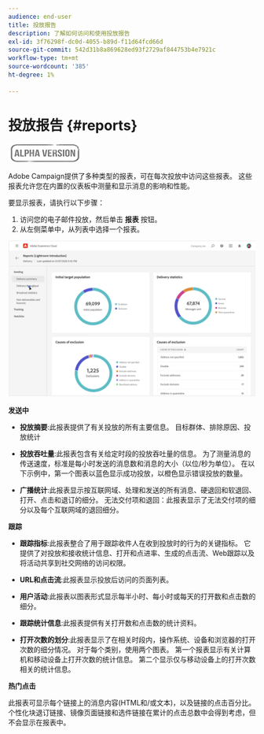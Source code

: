 ```yaml
---
audience: end-user
title: 投放报告
description: 了解如何访问和使用投放报告
exl-id: 3f76298f-dc0d-4055-b89d-f11d64fcd66d
source-git-commit: 542d31b8a869628ed93f2729af844753b4e7921c
workflow-type: tm+mt
source-wordcount: '385'
ht-degree: 1%

---
```


# 投放报告 {#reports}

![](../assets/do-not-localize/badge.png)

<!--
detail delivery reports and how to access them

same content as in v7 (excepted for the navigation that is similar to AJO
-->

Adobe Campaign提供了多种类型的报表，可在每次投放中访问这些报表。 这些报表允许您在内置的仪表板中测量和显示消息的影响和性能。

要显示报表，请执行以下步骤：

1. 访问您的电子邮件投放，然后单击 **报表** 按钮。
1. 从左侧菜单中，从列表中选择一个报表。

![](assets/reporting.png)

**发送中**

* **投放摘要**:此报表提供了有关投放的所有主要信息。 目标群体、排除原因、投放统计

* **投放吞吐量**:此报表包含有关给定时段的投放吞吐量的信息。 为了测量消息的传送速度，标准是每小时发送的消息数和消息的大小（以位/秒为单位）。 在以下示例中，第一个图表以蓝色显示成功投放，以橙色显示错误投放的数量。

* **广播统计**:此报表显示按互联网域、处理和发送的所有消息、硬退回和软退回、打开、点击和退订的细分。
无法交付项和退回：此报表显示了无法交付项的细分以及每个互联网域的退回细分。

**跟踪**

* **跟踪指标**:此报表整合了用于跟踪收件人在收到投放时的行为的关键指标。 它提供了对投放和接收统计信息、打开和点进率、生成的点击流、Web跟踪以及将活动共享到社交网络的访问权限。

* **URL和点击流**:此报表显示投放后访问的页面列表。

* **用户活动**:此报表以图表形式显示每半小时、每小时或每天的打开数和点击数的细分。

* **跟踪统计信息**:此报表提供有关打开数和点击数的统计资料。

* **打开次数的划分**:此报表显示了在相关时段内，操作系统、设备和浏览器的打开次数的细分情况。 对于每个类别，使用两个图表。 第一个报表显示有关计算机和移动设备上打开次数的统计信息。 第二个显示仅与移动设备上的打开次数相关的统计信息。

**热门点击**

此报表可显示每个链接上的消息内容(HTML和/或文本)，以及链接的点击百分比。 个性化块退订链接、镜像页面链接和选件链接在累计的点击总数中会得到考虑，但不会显示在报表中。
